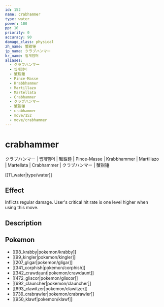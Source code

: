 ```yaml
---
id: 152
name: crabhammer
type: water
power: 100
pp: 10
priority: 0
accuracy: 90
damage_class: physical
zh_name: 蟹钳锤
jp_name: クラブハンマー
kr_name: 찝게햄머
aliases:
  - クラブハンマー
  - 찝게햄머
  - 蟹鉗錘
  - Pince-Masse
  - Krabbhammer
  - Martillazo
  - Martellata
  - Crabhammer
  - クラブハンマー
  - 蟹钳锤
  - crabhammer
  - move/152
  - move/crabhammer
---
```

# crabhammer
    
クラブハンマー | 찝게햄머 | 蟹鉗錘 | Pince-Masse | Krabbhammer | Martillazo | Martellata | Crabhammer | クラブハンマー | 蟹钳锤

[[11_water|type/water]]

## Effect

Inflicts regular damage.  User's critical hit rate is one level higher when using this move.

## Description



## Pokemon

- [[98_krabby|pokemon/krabby]]
- [[99_kingler|pokemon/kingler]]
- [[207_gligar|pokemon/gligar]]
- [[341_corphish|pokemon/corphish]]
- [[342_crawdaunt|pokemon/crawdaunt]]
- [[472_gliscor|pokemon/gliscor]]
- [[692_clauncher|pokemon/clauncher]]
- [[693_clawitzer|pokemon/clawitzer]]
- [[739_crabrawler|pokemon/crabrawler]]
- [[950_klawf|pokemon/klawf]]

